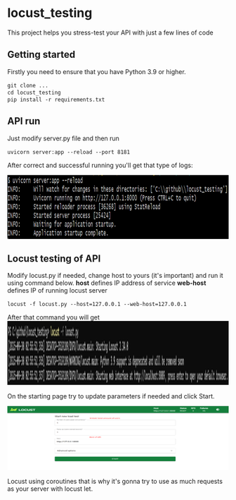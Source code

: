 # locust_testing
This project helps you stress-test your API with just a few lines of code

## Getting started

Firstly you need to ensure that you have Python 3.9 or higher.

```
git clone ...
cd locust_testing
pip install -r requirements.txt
```

## API run

Just modify server.py file and then run
```
uvicorn server:app --reload --port 8181
```

After correct and successful running you'll get that type of logs:

<img width="920" height="145" alt="image" src="https://github.com/Yaroslav-Anikovich/locust_testing/blob/main/images/server_started.png" />



## Locust testing of API
Modify locust.py if needed, change host to yours (it's important) and run it using command below.
**host** defines IP address of service
**web-host** defines IP of running locust server
```
locust -f locust.py --host=127.0.0.1 --web-host=127.0.0.1
```
After that command you will get
<img width="920" height="145" alt="image" src="https://github.com/Yaroslav-Anikovich/locust_testing/blob/main/images/locust_started.png" />

On the starting page try to update parameters if needed and click Start.

<img width="920" height="145" alt="image" src="https://github.com/Yaroslav-Anikovich/locust_testing/blob/main/images/locust_starting_page.png" />

Locust using coroutines that is why it's gonna try to use as much requests as your server with locust let.


